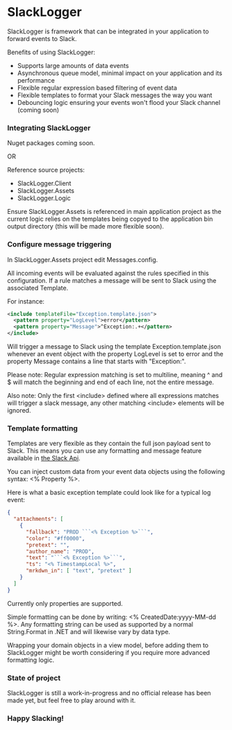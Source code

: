 SlackLogger
======
SlackLogger is framework that can be integrated in your application to forward events to Slack.

Benefits of using SlackLogger:
- Supports large amounts of data events
- Asynchronous queue model, minimal impact on your application and its performance
- Flexible regular expression based filtering of event data
- Flexible templates to format your Slack messages the way you want
- Debouncing logic ensuring your events won't flood your Slack channel (coming soon)

### Integrating SlackLogger

Nuget packages coming soon.

OR

Reference source projects:
- SlackLogger.Client
- SlackLogger.Assets
- SlackLogger.Logic

Ensure SlackLogger.Assets is referenced in main application project as the current logic relies on the templates being copyed to the application bin output directory (this will be made more flexible soon).

### Configure message triggering

In SlackLogger.Assets project edit Messages.config.

All incoming events will be evaluated against the rules specified in this configuration. If a rule matches a message will be sent to Slack using the associated Template.

For instance:

```xml
<include templateFile="Exception.template.json">
  <pattern property="LogLevel">error</pattern>
  <pattern property="Message">^Exception:.+</pattern>
</include>
```

Will trigger a message to Slack using the template Exception.template.json whenever an event object with the property LogLevel is set to error and the property Message contains a line that starts with "Exception:".

Please note: Regular expression matching is set to multiline, meaning ^ and $ will match the beginning and end of each line, not the entire message.

Also note: Only the first &lt;include&gt; defined where all expressions matches will trigger a slack message, any other matching &lt;include&gt; elements will be ignored.

### Template formatting

Templates are very flexible as they contain the full json payload sent to Slack. This means you can use any formatting and message feature available in [the Slack Api](https://api.slack.com/docs/messages).

You can inject custom data from your event data objects using the following syntax: &lt;% Property %&gt;.

Here is what a basic exception template could look like for a typical log event:

```json
{
  "attachments": [
    {
      "fallback": "PROD ```<% Exception %>```",
      "color": "#ff0000",
      "pretext": "",
      "author_name": "PROD",
      "text": "```<% Exception %>```",
      "ts": "<% TimestampLocal %>",
      "mrkdwn_in": [ "text", "pretext" ]
    }
  ]
}
```

Currently only properties are supported. 

Simple formatting can be done by writing: &lt;% CreatedDate:yyyy-MM-dd %&gt;.
Any formatting string can be used as supported by a normal String.Format in .NET and will likewise vary by data type.

Wrapping your domain objects in a view model, before adding them to SlackLogger might be worth considering if you require more advanced  formatting logic.

### State of project

SlackLogger is still a work-in-progress and no official release has been made yet, but feel free to play around with it.

### Happy Slacking!
